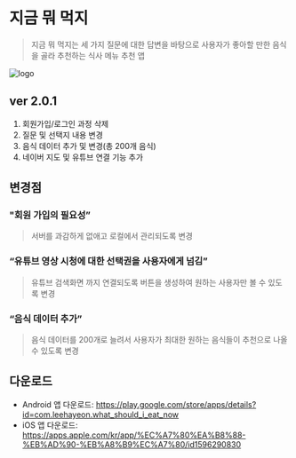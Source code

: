 # 지금 뭐 먹지

> 지금 뭐 먹지는 세 가지 질문에 대한 답변을 바탕으로 사용자가 좋아할 만한 음식을 골라 추천하는 식사 메뉴 추천 앱

![logo](https://user-images.githubusercontent.com/66169740/142158715-d965f0df-7a6d-4d7f-b3d3-785a12672762.png)

## ver 2.0.1
1. 회원가입/로그인 과정 삭제
2. 질문 및 선택지 내용 변경
3. 음식 데이터 추가 및 변경(총 200개 음식)
4. 네이버 지도 및 유튜브 연결 기능 추가

## 변경점
### "회원 가입의 필요성”

  > 서버를 과감하게 없애고 로컬에서 관리되도록 변경
    

### “유튜브 영상 시청에 대한 선택권을 사용자에게 넘김”

  > 유튜브 검색화면 까지 연결되도록 버튼을 생성하여 원하는 사용자만 볼 수 있도록 변경

### “음식 데이터 추가”

  > 음식 데이터를 200개로 늘려서 사용자가 최대한 원하는 음식들이 추천으로 나올 수 있도록 변경

## 다운로드
- Android 앱 다운로드: https://play.google.com/store/apps/details?id=com.leehayeon.what_should_i_eat_now
- iOS 앱 다운로드: https://apps.apple.com/kr/app/%EC%A7%80%EA%B8%88-%EB%AD%90-%EB%A8%B9%EC%A7%80/id1596290830
